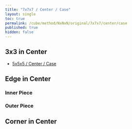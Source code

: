 ```yaml
---
title: "7x7x7 / Center / Case"
layout: single
toc: true
permalink: /cube/method/NxNxN/original/7x7x7/center/case
published: true
hidden: false
---
```


<head>
  <base target="_blank">
  <link
    rel   = "stylesheet"
    type  = "text/css"
    href  = "/assets/css/twisty/NxNxN/7x7x7.css"
  >
  <script
    src   = "https://cdn.cubing.net/js/cubing/twisty"
    type  = "module"
    defer
  ></script>
</head>




## 3x3 in Center

- [5x5x5 / Center / Case](/cube/method/NxNxN/original/5x5x5/center/case)



## Edge in Center

### Inner Piece

<div class="twisty-wrapper">
  <twisty-player
    puzzle                    = "7x7x7"
    experimental-stickering   = "centers-only"
    alg                       = "r' F r"
    experimental-setup-alg    = "2-3R U' 2L' U 2-3R' U' 2L 2-3R U' 2L' U 2-3R' U' 2L F' 2-3R U' 2L' U 2-3R' U' 2L F' 2-3R U' 2L' U 2-3R' U' 2L 3L' U 2R U' 3L U 2R' 3L' U 2R U' 3L U 2R' F 3L' U 2R U' 3L U 2R' F 3-4L F 2R' F' 3-4L' F 2R F' 4F R 2F R' 4F' R 2F' U' z2 2F U' F2"
    experimental-setup-anchor = "start"
    tempo-scale               = "1.3"
  ></twisty-player>
</div>

### Outer Piece

<div class="twisty-wrapper">
  <twisty-player
    puzzle                    = "7x7x7"
    experimental-stickering   = "centers-only"
    alg                       = "3r U r' U r U2' 3r'"
    experimental-setup-alg    = "2R U' 2L' U 2R' U' 2L 2R U' 2L' U 2R' U' 2L F' 2R U' 2L' U 2R' U' 2L F' 2R U' 2L' U 2R' U' 2L 3R' F' 2L F 3R F' 2L' F 2B U' 2B' U'"
    experimental-setup-anchor = "start"
    tempo-scale               = "1.3"
  ></twisty-player>
</div>


## Corner in Center

<div class="twisty-wrapper">
  <twisty-player
    puzzle                    = "7x7x7"
    experimental-stickering   = "centers-only"
    alg                       = "r U r' U r U2' r'"
    experimental-setup-alg    = "2R U' 2L' U 2R' U' 2L F U2"
    experimental-setup-anchor = "start"
    tempo-scale               = "1.3"
  ></twisty-player>
</div>
